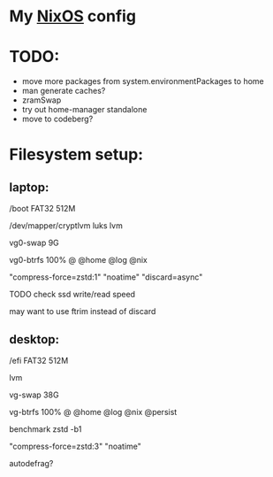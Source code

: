 # My [NixOS](https://nixos.org) config

# TODO:

- move more packages from system.environmentPackages to home
- man generate caches?
- zramSwap
- try out home-manager standalone
- move to codeberg?

# Filesystem setup:

## laptop:

/boot FAT32 512M

/dev/mapper/cryptlvm luks lvm

vg0-swap 9G

vg0-btrfs 100% @ @home @log @nix

"compress-force=zstd:1" "noatime" "discard=async"

TODO check ssd write/read speed

may want to use ftrim instead of discard

## desktop:

/efi FAT32 512M

lvm

vg-swap 38G

vg-btrfs 100% @ @home @log @nix @persist

benchmark zstd -b1

"compress-force=zstd:3" "noatime"

autodefrag? 

